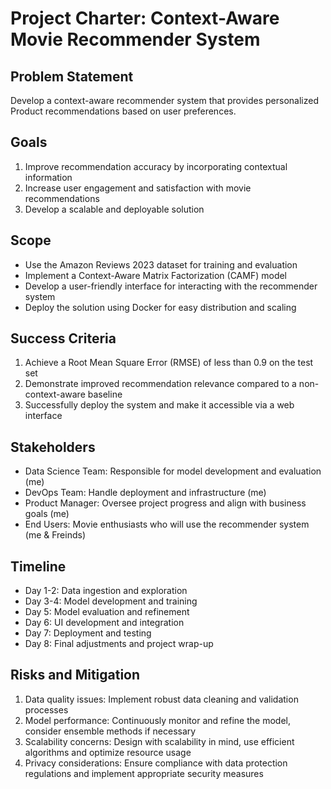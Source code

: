 # Project Charter: Context-Aware Movie Recommender System

## Problem Statement
Develop a context-aware recommender system that provides personalized Product recommendations based on user preferences.

## Goals
1. Improve recommendation accuracy by incorporating contextual information
2. Increase user engagement and satisfaction with movie recommendations
3. Develop a scalable and deployable solution

## Scope
- Use the Amazon Reviews 2023 dataset  for training and evaluation
- Implement a Context-Aware Matrix Factorization (CAMF) model
- Develop a user-friendly interface for interacting with the recommender system
- Deploy the solution using Docker for easy distribution and scaling

## Success Criteria
1. Achieve a Root Mean Square Error (RMSE) of less than 0.9 on the test set
2. Demonstrate improved recommendation relevance compared to a non-context-aware baseline
3. Successfully deploy the system and make it accessible via a web interface

## Stakeholders
- Data Science Team: Responsible for model development and evaluation (me)
- DevOps Team: Handle deployment and infrastructure (me)
- Product Manager: Oversee project progress and align with business goals (me)
- End Users: Movie enthusiasts who will use the recommender system (me & Freinds)

## Timeline
- Day 1-2: Data ingestion and exploration
- Day 3-4: Model development and training
- Day 5: Model evaluation and refinement
- Day 6: UI development and integration
- Day 7: Deployment and testing
- Day 8: Final adjustments and project wrap-up

## Risks and Mitigation
1. Data quality issues: Implement robust data cleaning and validation processes
2. Model performance: Continuously monitor and refine the model, consider ensemble methods if necessary
3. Scalability concerns: Design with scalability in mind, use efficient algorithms and optimize resource usage
4. Privacy considerations: Ensure compliance with data protection regulations and implement appropriate security measures